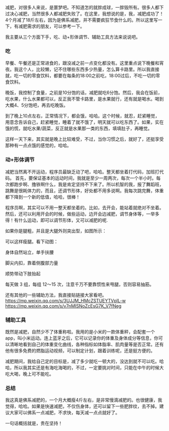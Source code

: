 减肥，对很多人来说，是噩梦吧。不知道怎的就胖成球，一胖毁所有。很多人都下过决心减肥，当然很多人都减肥失败了。在这里，我想说的是，我，减肥成功了！4个月减了18斤左右，因为是佛系减肥，并不需要疯狂节食什么的。所以这里写一下，有减肥需求的朋友，可以参考一下。

我主要从三个方面下手，吃、动+形体调节、辅助工具方法来说说吧。

### 吃
早餐、午餐还是正常进食的，跟没减之前一点变化都没有。这里重点说下晚餐和宵夜。我这个人，比较懒，记不住哪些东西多少热量，怎么算卡路里。所以我直接就，吃一切的零食饮料，都要在每条的18:00之前吃，18:00过后，不吃一切的零食饮料。

晚饭，我控制了食量，之前是10分饱的话，减肥就吃6分饱。然后，我会在饭前，吃水果，什么水果都可以，反正我不管卡路里，是水果就行，还有就是喝水。喝到大概4、5分饱吧，再去吃晚饭。

到了晚上10点左右，正常情况下，都会饿，哈哈。这个时候，就忍，赶紧睡觉，用意念告诉自己，赶紧睡觉，睡着了就不饿了，明天就可以吃东西了。如果，实在饿的慌，就吃水果/蔬菜，反正就是水果那一类的东西，填填肚子，再睡觉。

这样一天下来，其实就是晚上比较难受，不过，当你习惯之后，就好了，还挺享受那种有一点点饿的感觉的，哈哈。

### 动+形体调节
减肥当然离不开运动，程序员最缺乏动了吧，哈哈。整天都坐着打代码，加班打代码。 首先，要保证基本的运动时间，我就是至少一周两次，每次一个半小时。每次都跑步啊、撸铁啊什么，我是肯定坚持不下来了。所以机智的我，报了舞蹈班，跳舞是很耗体力的，而且，还调节形体，好处都不用多说啊。我每次跳完舞，体重都下降到一个新的低值，哈哈，很棒！

程序员啊，其实可以不用一整天都坐着的。比如，去开会，能站着就绝对不坐着。然后，还可以利用开会的时候，做些运动，边开会边减肥，调节身体等，一举多得！有什么运动，即可以调节形体，又可以减肥的呢.

如果你是腿粗，并且是大腿外则突出型，如图所示：

可以这样瘦腿。看下动图：

身体自然站立，单手扶腰

脚尖内扣，靠着侧腹部力量

顺势带动下肢抬起

每天做 3 组，每组 12～15 次，注意千万不要靠惯性来甩腿，否则容易抽筋。

还有其他的一些辅助方法，我直接贴链接大家看吧。
https://mp.weixin.qq.com/s/3UJJM_HMcZSTUEYTVpIL-w
https://mp.weixin.qq.com/s/v7nMISNoZcEsG7K_V7fNeg

### 辅助工具
既然是减肥，自然少不了体重称啦。我用的是小米的一款体重秤，会配套一个app，叫小米运动。连上蓝牙之后，它可以记录你的体重及身体成分等信息，你可以清晰地看到自己的体重变化曲线，各种指标如体脂率、肌肉量等是否正常。还有他有很多免费的燃脂运动视频，可以制定计划，跟着训练呢，还是挺方便的。

减肥期间，我给自己定的目标是，减了多少就吃一顿大的，没达到就不可以吃。哈哈，所以我其实还是有海吃海喝的，不过，一定要挑对时间，只能在中午的时候大吃大喝，晚上可不能吃。

### 总结
我这真是佛系减肥的，一个月大概瘦4斤左右，是非常慢滴减肥的。也很健康，我觉得，哈哈。如果是快速减肥，不仅伤身体，还可以留下一些肥胖纹，去不掉。建议大家可以佛系一点减肥，不求快，每天减一点点就好了。

一句话概括就是，贵在坚持！
